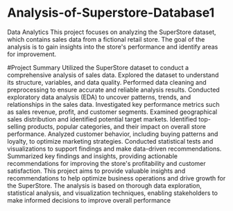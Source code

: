 # Analysis-of-Superstore-Database1
Data Analytics This project focuses on analyzing the SuperStore dataset, which contains sales data from a fictional retail store. The goal of the analysis is to gain insights into the store's performance and identify areas for improvement.

#Project Summary
Utilized the SuperStore dataset to conduct a comprehensive analysis of sales data. Explored the dataset to understand its structure, variables, and data quality. Performed data cleaning and preprocessing to ensure accurate and reliable analysis results. Conducted exploratory data analysis (EDA) to uncover patterns, trends, and relationships in the sales data. Investigated key performance metrics such as sales revenue, profit, and customer segments. Examined geographical sales distribution and identified potential target markets. Identified top-selling products, popular categories, and their impact on overall store performance. Analyzed customer behavior, including buying patterns and loyalty, to optimize marketing strategies. Conducted statistical tests and visualizations to support findings and make data-driven recommendations. Summarized key findings and insights, providing actionable recommendations for improving the store's profitability and customer satisfaction. This project aims to provide valuable insights and recommendations to help optimize business operations and drive growth for the SuperStore. The analysis is based on thorough data exploration, statistical analysis, and visualization techniques, enabling stakeholders to make informed decisions to improve overall performance

